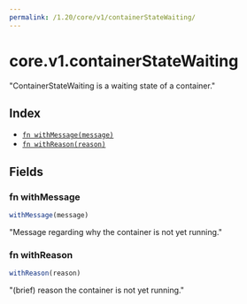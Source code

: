 ```yaml
---
permalink: /1.20/core/v1/containerStateWaiting/
---
```


# core.v1.containerStateWaiting

"ContainerStateWaiting is a waiting state of a container."

## Index

* [`fn withMessage(message)`](#fn-withmessage)
* [`fn withReason(reason)`](#fn-withreason)

## Fields

### fn withMessage

```ts
withMessage(message)
```

"Message regarding why the container is not yet running."

### fn withReason

```ts
withReason(reason)
```

"(brief) reason the container is not yet running."